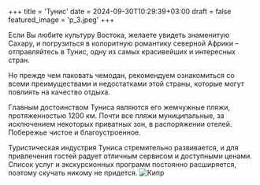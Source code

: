 +++
title = 'Тунис'
date = 2024-09-30T10:29:39+03:00
draft = false
featured_image = 'p_3.jpeg'
+++

Если Вы любите культуру Востока, желаете увидеть знаменитую Сахару, и погрузиться в колоритную романтику северной Африки – отправляйтесь в Тунис, одну из самых красивейших и интересных стран.

Но прежде чем паковать чемодан, рекомендуем ознакомиться со всеми преимуществами и недостатками этой страны, которые могут повлиять на качество отдыха.

Главным достоинством Туниса являются его жемчужные пляжи, протяженностью 1200 км. Почти все пляжи муниципальные, за исключением некоторых приватных зон, в распоряжении отелей. Побережье чистое и благоустроенное.

Туристическая индустрия Туниса стремительно развивается, и для привлечения гостей радует отличным сервисом и доступными ценами. Список услуг и экскурсионных программ постоянно расширяется, поэтому скучать никому не придется.
![Кипр](https://image2.turizm.ru/country_gallery/206/770-300_oTKIwEKP45SuYfXOrLFw5GmK5EC1ASOF.jpg?q=95)